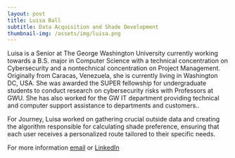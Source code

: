 ```yaml
---
layout: post
title: Luisa Ball
subtitle: Data Acquisition and Shade Development
thumbnail-img: /assets/img/luisa.png
---
```


Luisa is a Senior at The George Washington University currently working towards a B.S. major in Computer Science with a technical concentration on Cybersecurity and a nontechnical concentration on Project Management. Originally from Caracas, Venezuela, she is currently living in Washington DC, USA. She was awarded the SUPER fellowship for undergraduate students to conduct research on cybersecurity risks with Professors at GWU. She has also worked for the GW IT department providing technical and computer support assistance to departments and customers..

For Journey, Luisa worked on gathering crucial outside data and creating the algorithm responsible for calculating shade preference, ensuring that each user receives a personalized route tailored to their specific needs.

For more information
[email](luisaball2000@gmail.com) or [LinkedIn](https://www.linkedin.com/in/luisa-ball/)
